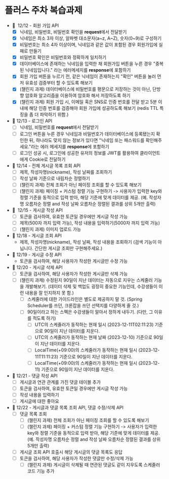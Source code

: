# 플러스 주차 복습과제

- 💬  12/12 - 회원 가입 API
    - [X]  닉네임, 비밀번호, 비밀번호 확인을 **request**에서 전달받기
    - [X]  닉네임은 최소 3자 이상, 알파벳 대소문자(a~z, A~Z), 숫자(0~9)로 구성하기
    - [X]  비밀번호는 최소 4자 이상이며, 닉네임과 같은 값이 포함된 경우 회원가입에 실패로 만들기
    - [X]  비밀번호 확인은 비밀번호와 정확하게 일치하기
    - [X]  데이터베이스에 존재하는 닉네임을 입력한 채 회원가입 버튼을 누른 경우 "중복된 닉네임입니다." 라는 에러메세지를 **response**에 포함하기
    - [X]  회원 가입 버튼을 누르기 전, 같은 닉네임이 존재하는지 "확인" 버튼을 눌러 먼저 유효성 검증부터 할 수 있도록 해보기
    - [X]  (챌린지 과제) 데이터베이스에 비밀번호를 평문으로 저장하는 것이 아닌, 단방향 암호화 알고리즘을 이용하여 암호화 해서 저장하도록 하기
    - [X]  (챌린지 과제) 회원 가입 시, 이메일 혹은 SNS로 인증 번호를 전달 받고 5분 이내에 해당 인증 번호를 검증해야 회원 가입에 성공하도록 해보기 (redis TTL 특징을 좀 더 파악하기 위함.)
- 💬 12/13 - 로그인 API
    - [ ]  닉네임, 비밀번호를 **request**에서 전달받기
    - [ ]  로그인 버튼을 누른 경우 닉네임과 비밀번호가 데이터베이스에 등록됐는지 확인한 뒤, 하나라도 맞지 않는 정보가 있다면 "닉네임 또는 패스워드를 확인해주세요."라는 에러 메세지를 **response**에 포함하기
    - [ ]  로그인 성공 시, 로그인에 성공한 유저의 정보를 JWT를 활용하여 클라이언트에게 Cookie로 전달하기
- 💬 12/14 - 전체 게시글 목록 조회 API
    - [ ]  제목, 작성자명(nickname), 작성 날짜를 조회하기
    - [ ]  작성 날짜 기준으로 내림차순 정렬하기
    - [ ]  (챌린지 과제) 전체 조회가 아닌 페이징 조회를 할 수 있도록 해보기
    - [ ]  (챌린지 과제) 페이징 + 커스텀 정렬 기능 구현하기 -> 사용자가 입력한 key와 정렬 기준을 동적으로 입력 받아, 해당 기준에 맞게 데이터를 제공. (예. 작성자명 오름차순 정렬 and 작성 날짜 오름차순 정렬된 결과를 상위 5개만 출력)
- 💬  12/15 - 게시글 작성 API
    - [ ]  토큰을 검사하여, 유효한 토큰일 경우에만 게시글 작성 가능
    - [ ]  제목(500자 까지 입력 가능), 작성 내용을 입력하기(5000자 까지 입력 가능)
    - [ ]  (챌린지 과제) 이미지 업로드 가능
- 💬 12/18 - 게시글 조회 API
    - 제목, 작성자명(nickname), 작성 날짜, 작성 내용을 조회하기
      (검색 기능이 아닙니다. 간단한 게시글 조회만 구현해주세요.)
- 💬 12/19 - 게시글 수정 API
    - 토큰을 검사하여, 해당 사용자가 작성한 게시글만 수정 가능
- 💬 12/20 - 게시글 삭제 API
    - [ ]  토큰을 검사하여, 해당 사용자가 작성한 게시글만 삭제 가능
    - [ ]  (챌린지 과제) 수정된지 90일이 지난 데이터는 자동으로 지우는 스케줄러 기능을 개발해보기. (데이터 삭제 및 백업도 굉장히 중요한 기능인데, 수강생들이 이런 내용을 잘 인지하지 못 함.)
        - [ ]  스케줄러에 대한 가이드라인은 별도로 제공하지 말 것. (Spring Scheduler를 쓰던, 크론잡을 쓰던 선택지를 다양하게 줄 것.)
        - [ ]  90일이라고 하는 스펙은 수강생들이 알아서 정하게 내두기. (다만, 그 이유를 적도록 하기)
            - [ ]  UTC의 스케줄러가 동작하는 현재 일시 (2023-12-11T02:11:23) 기준으로 90일이 지난 데이터를 지운다.
            - [ ]  UTC의 스케줄러가 동작하는 현재 날짜 (2023-12-10) 기준으로 90일이 지난 데이터를 지운다.
            - [ ]  LocalTime(+09:00)의 스케줄러가 동작하는 현재 일시 (2023-12-11T11:11:23) 기준으로 90일이 지난 데이터를 지운다.
            - [ ]  LocalTime(+09:00)의 스케줄러가 동작하는 현재 일시 (2023-12-11) 기준으로 90일이 지난 데이터를 지운다.
- 💬 12/21 - 댓글 작성 API
    - [ ]  게시글과 연관 관계를 가진 댓글 테이블 추가
    - [ ]  토큰을 검사하여, 유효한 토큰일 경우에만 게시글 작성 가능
    - [ ]  작성 내용을 입력하기
    - [ ]  게시글에 대한 좋아요
- 💬 12/22 - 게시글과 댓글 목록 조회 API, 댓글 수정/삭제 API
    - [ ]  댓글 목록 조회
        - [ ]  (챌린지 과제) 전체 조회가 아닌 페이징 조회를 할 수 있도록 해보기
        - [ ]  (챌린지 과제) 페이징 + 커스텀 정렬 기능 구현하기 -> 사용자가 입력한 key와 정렬 기준을 동적으로 입력 받아, 해당 기준에 맞게 데이터를 제공. (예. 작성자명 오름차순 정렬 and 작성 날짜 오름차순 정렬된 결과를 상위 5개만 출력)
    - [ ]  게시글 조회 API 호출시 해당 게시글의 댓글 목록도 응답
    - [ ]  토큰을 검사하여, 해당 사용자가 작성한 댓글만 수정/삭제 가능
        - [ ]  (챌린지 과제) 게시글이 삭제될 때 연관된 댓글도 같이 지우도록 스케줄러 코드 기능 추가